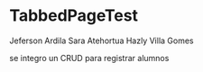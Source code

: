 # TabbedPageTest
Jeferson Ardila 
Sara Atehortua 
Hazly Villa Gomes


se integro un CRUD para registrar alumnos 
